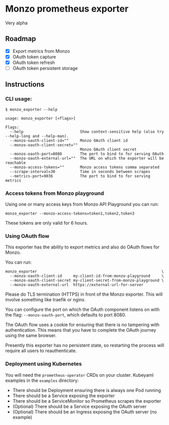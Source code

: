 # Monzo prometheus exporter

Very alpha

## Roadmap

- [x] Export metrics from Monzo
- [x] OAuth token capture
- [x] OAuth token refresh
- [ ] OAuth token persistent storage

## Instructions

### CLI usage:

```
$ monzo_exporter --help

usage: monzo_exporter [<flags>]

Flags:
  --help                         Show context-sensitive help (also try --help-long and --help-man).
  --monzo-oauth-client-id=""     Monzo OAuth client id
  --monzo-oauth-client-secret=""
                                 Monzo OAuth client secret
  --monzo-oauth-port=8080        The port to bind to for serving OAuth
  --monzo-oauth-external-url=""  The URL on which the exporter will be reachable
  --monzo-access-tokens=""       Monzo access tokens comma separated
  --scrape-interval=30           Time in seconds between scrapes
  --metrics-port=9036            The port to bind to for serving metrics
```

### Access tokens from Monzo playground

Using one or many access keys from Monzo API Playground you can run:

```
monzo_exporter --monzo-access-tokens=token1,token2,token3
```

These tokens are only valid for 6 hours.

### Using OAuth flow

This exporter has the ability to export metrics and also do OAuth flows for
Monzo.

You can run:

```
monzo_exporter                                                       \
  --monzo-oauth-client-id     my-client-id-from-monzo-playground     \
  --monzo-oauth-client-secret my-client-secret-from-monzo-playground \
  --monzo-oauth-external-url  https://external-url-for-server
```

Please do TLS termination (HTTPS) in front of the Monzo exporter. This will
involve something like traefik or nginx.

You can configure the port on which the OAuth component listens on with the
flag: `--monzo-oauth-port`, which defaults to port 8080.

The OAuth flow uses a cookie for ensuring that there is no tampering with
authentication. This means that you have to complete the OAuth journey using
the same browser.

Presently this exporter has no persistent state, so restarting the process will
require all users to reauthenticate.


### Deployment using Kubernetes

You will need the `prometheus-operator` CRDs on your cluster.  Kubeyaml
examples in the `examples` directory:

- There should be Deployment ensuring there is always one Pod running
- There should be a Service exposing the exporter
- There should be a ServiceMonitor so Prometheus scrapes the exporter
- (Optional) There should be a Service exposing the OAuth server
- (Optional) There should be an Ingress exposing the OAuth server (no example)
